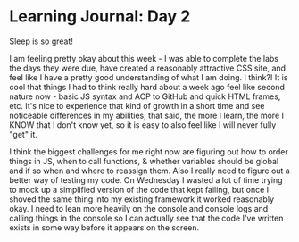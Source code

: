 # Learning Journal: Day 2

Sleep is so great!

I am feeling pretty okay about this week - I was able to complete the labs the days they were due, have created a reasonably attractive CSS site, and feel like I have a pretty good understanding of what I am doing. I think?! It is cool that things I had to think really hard about a week ago feel like second nature now - basic JS syntax and ACP to GitHub and quick HTML frames, etc. It's nice to experience that kind of growth in a short time and see noticeable differences in my abilities; that said, the more I learn, the more I KNOW that I don't know yet, so it is easy to also feel like I will never fully "get" it.

I think the biggest challenges for me right now are figuring out how to order things in JS, when to call functions, & whether variables should be global and if so when and where to reassign them. Also I really need to figure out a better way of testing my code. On Wednesday I wasted a lot of time trying to mock up a simplified version of the code that kept failing, but once I shoved the same thing into my existing framework it worked reasonably okay. I need to lean more heavily on the console and console logs and calling things in the console so I can actually see that the code I've written exists in some way before it appears on the screen. 
